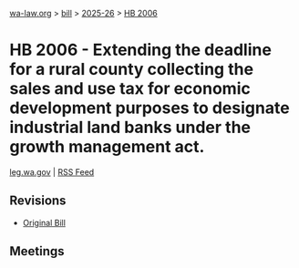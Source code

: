 [wa-law.org](/) > [bill](/bill/) > [2025-26](/bill/2025-26/) > [HB 2006](/bill/2025-26/hb/2006/)

# HB 2006 - Extending the deadline for a rural county collecting the sales and use tax for economic development purposes to designate industrial land banks under the growth management act.
[leg.wa.gov](https://app.leg.wa.gov/billsummary?BillNumber=2006&Year=2025&Initiative=false) | [RSS Feed](./rss.xml)

## Revisions
* [Original Bill](1/)

## Meetings